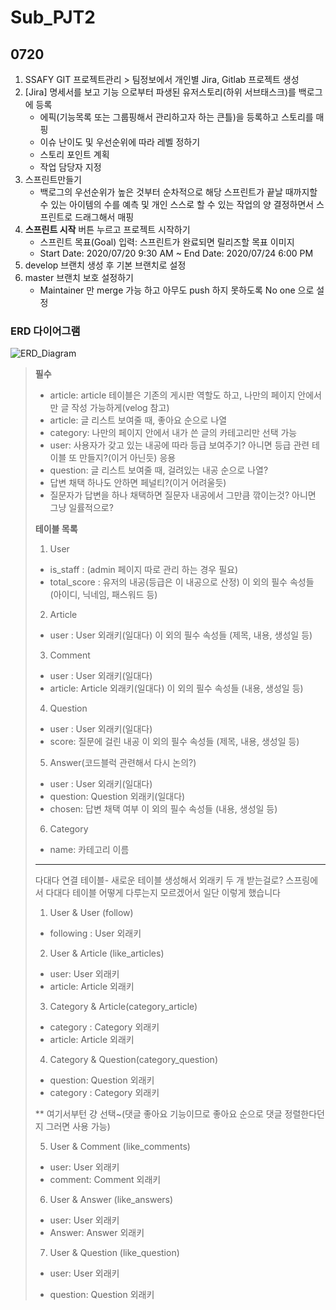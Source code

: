 # Sub_PJT2

## 0720

1. SSAFY GIT 프로젝트관리 > 팀정보에서 개인별 Jira, Gitlab 프로젝트 생성
2. [Jira] 명세서를 보고 기능 으로부터 파생된 유저스토리(하위 서브태스크)를 백로그에 등록
   - 에픽(기능목록 또는 그룹핑해서 관리하고자 하는 큰틀)을 등록하고 스토리를 매핑
   - 이슈 난이도 및 우선순위에 따라 레벨 정하기
   - 스토리 포인트 계획
   - 작업 담당자 지정
3. 스프린트만들기
   - 백로그의 우선순위가 높은 것부터 순차적으로 해당 스프린트가 끝날 때까지할 수 있는 아이템의 수를 예측 및 개인 스스로 할 수 있는 작업의 양 결정하면서 스프린트로 드래그해서 매핑
4. **스프린트 시작** 버튼 누르고 프로젝트 시작하기
   - 스프린트 목표(Goal) 입력: 스프린트가 완료되면 릴리즈할 목표 이미지
   - Start Date: 2020/07/20 9:30 AM ~ End Date: 2020/07/24 6:00 PM
6. develop 브랜치 생성 후 기본 브랜치로 설정
7. master 브랜치 보호 설정하기
   - Maintainer 만 merge 가능 하고 아무도 push 하지 못하도록 No one 으로 설정

###  ERD 다이어그램

![ERD_Diagram](https://dp02rmdt3p3bw.cloudfront.net/ERD_Diagram.PNG)

> **필수**
>
>  - article: article 테이블은 기존의 게시판 역할도 하고, 나만의 페이지 안에서만 글 작성 가능하게(velog 참고)
>  - article: 글 리스트 보여줄 때, 좋아요 순으로 나열
>  - category: 나만의 페이지 안에서 내가 쓴 글의 카테고리만 선택 가능
>  - user: 사용자가 갖고 있는 내공에 따라 등급 보여주기? 아니면 등급 관련 테이블 또 만들지?(이거 아닌듯)
> 응용
>  - question: 글 리스트 보여줄 때, 걸려있는 내공 순으로 나열?
>  - 답변 채택 하나도 안하면 페널티?(이거 어려울듯)
>  - 질문자가 답변을 하나 채택하면 질문자 내공에서 그만큼 깎이는것? 아니면 그냥 일률적으로?
>
> 
>
> **테이블 목록**
>
> 1. User
>  - is_staff : (admin 페이지 따로 관리 하는 경우 필요)
>  - total_score : 유저의 내공(등급은 이 내공으로 산정)
> 이 외의 필수 속성들 (아이디, 닉네임, 패스워드 등)
>
> 2. Article
>  - user : User 외래키(일대다)
> 이 외의 필수 속성들 (제목, 내용, 생성일 등)
>
> 3. Comment
>  - user : User 외래키(일대다)
>  - article: Article 외래키(일대다)
> 이 외의 필수 속성들 (내용, 생성일 등)
>
> 4. Question
>  - user : User 외래키(일대다)
>  - score: 질문에 걸린 내공
> 이 외의 필수 속성들 (제목, 내용, 생성일 등)
>
> 5. Answer(코드블럭 관련해서 다시 논의?)
>  - user : User 외래키(일대다)
>  - question: Question 외래키(일대다)
>  - chosen: 답변 채택 여부
> 이 외의 필수 속성들 (내용, 생성일 등)
>
> 6. Category
>  - name: 카테고리 이름
>
> --------------------------------------------------------------------------
> 다대다 연결 테이블- 새로운 테이블 생성해서 외래키 두 개 받는걸로? 
> 스프링에서 다대다 테이블 어떻게 다루는지 모르겠어서 일단 이렇게 했습니다
>
> 1. User & User (follow)
>  - following : User 외래키
>
> 2. User & Article (like_articles)
>  - user: User 외래키
>  - article: Article 외래키
>
> 3. Category & Article(category_article)
>  - category : Category 외래키
>  - article: Article 외래키
>
> 4. Category & Question(category_question)
>  - question: Question 외래키
>  - category : Category 외래키
>
> ** 여기서부턴 걍 선택~(댓글 좋아요 기능이므로 좋아요 순으로 댓글 정렬한다던지 그러면 사용 가능)
>
> 5. User & Comment (like_comments)
>  - user: User 외래키
>  - comment: Comment 외래키
>
> 6. User & Answer (like_answers)
>  - user: User 외래키
>  - Answer: Answer 외래키
>
> 7. User & Question (like_question)
>  - user: User 외래키
>
>  - question: Question 외래키
>
>    

